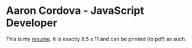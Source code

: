 # Aaron Cordova - JavaScript Developer

This is my [resume](https://aaron-cordova-resume.vercel.app/).
It is exactly 8.5 x 11 and can be printed (to pdf) as such.
